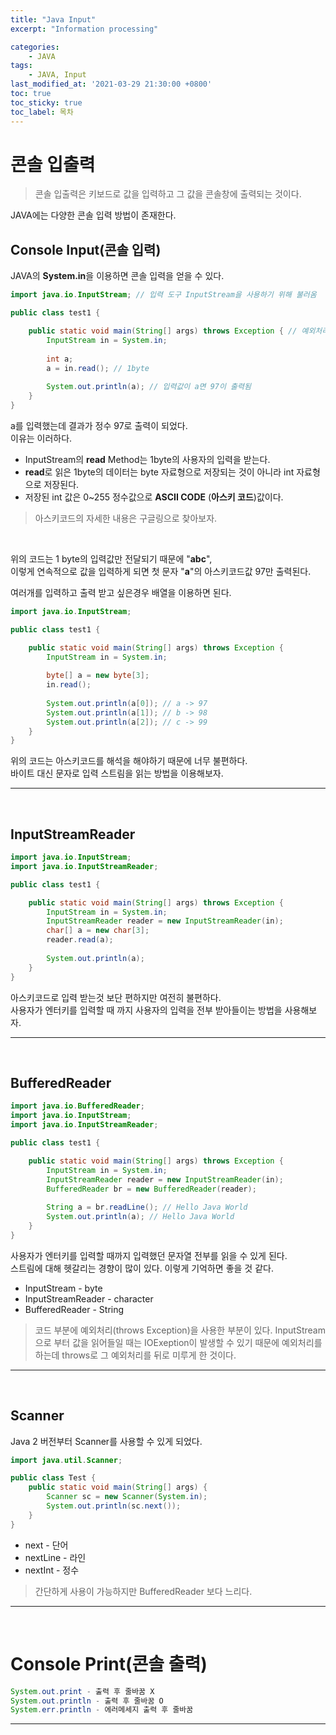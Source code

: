 ```yaml
---
title: "Java Input"
excerpt: "Information processing"

categories:
    - JAVA
tags:
    - JAVA, Input
last_modified_at: '2021-03-29 21:30:00 +0800'
toc: true
toc_sticky: true
toc_label: 목차
---
```


# 콘솔 입출력

> 콘솔 입출력은 키보드로 값을 입력하고 그 값을 콘솔창에 출력되는 것이다.

JAVA에는 다양한 콘솔 입력 방법이 존재한다.

## Console Input(콘솔 입력)

JAVA의 **System.in**을 이용하면 콘솔 입력을 얻을 수 있다.
``` java
import java.io.InputStream; // 입력 도구 InputStream을 사용하기 위해 불러옴

public class test1 {

	public static void main(String[] args) throws Exception { // 예외처리
		InputStream in = System.in;
		
		int a;
		a = in.read(); // 1byte
		
		System.out.println(a); // 입력값이 a면 97이 출력됨
	}
}
```
 
a를 입력했는데 결과가 정수 97로 출력이 되었다.<br>
이유는 이러하다.<br>
* InputStream의 **read** Method는 1byte의 사용자의 입력을 받는다.
* **read**로 읽은 1byte의 데이터는 byte 자료형으로 저장되는 것이 아니라 int 자료형으로 저장된다.
* 저장된 int 값은 0~255 정수값으로 **ASCII CODE** (**아스키 코드**)값이다.

> 아스키코드의 자세한 내용은 구글링으로 찾아보자.

<br>

위의 코드는 1 byte의 입력값만 전달되기 때문에 "**abc**", <br>
이렇게 연속적으로 값을 입력하게 되면 첫 문자 "**a**"의 아스키코드값 97만 출력된다.<br>

여러개를 입력하고 출력 받고 싶은경우 배열을 이용하면 된다.<br>
``` java
import java.io.InputStream;

public class test1 {

	public static void main(String[] args) throws Exception {
		InputStream in = System.in;
		
		byte[] a = new byte[3];
		in.read();
		
		System.out.println(a[0]); // a -> 97
		System.out.println(a[1]); // b -> 98
		System.out.println(a[2]); // c -> 99
	}
}
```

위의 코드는 아스키코드를 해석을 해야하기 때문에 너무 불편하다.<br>
바이트 대신 문자로 입력 스트림을 읽는 방법을 이용해보자.<br>

---
<br>

## InputStreamReader
``` java
import java.io.InputStream;
import java.io.InputStreamReader;

public class test1 {

	public static void main(String[] args) throws Exception {
		InputStream in = System.in;
		InputStreamReader reader = new InputStreamReader(in);
		char[] a = new char[3];
		reader.read(a);
		
		System.out.println(a);
	}
}
```

아스키코드로 입력 받는것 보단 편하지만 여전히 불편하다.<br>
사용자가 엔터키를 입력할 때 까지 사용자의 입력을 전부 받아들이는 방법을 사용해보자.<br>

---
<br>

## BufferedReader

``` java
import java.io.BufferedReader;
import java.io.InputStream;
import java.io.InputStreamReader;

public class test1 {

	public static void main(String[] args) throws Exception {
		InputStream in = System.in;
		InputStreamReader reader = new InputStreamReader(in);
		BufferedReader br = new BufferedReader(reader);
		
		String a = br.readLine(); // Hello Java World
		System.out.println(a); // Hello Java World
	}
}
```

사용자가 엔터키를 입력할 때까지 입력했던 문자열 전부를 읽을 수 있게 된다.<br>
스트림에 대해 헷갈리는 경향이 많이 있다. 이렇게 기억하면 좋을 것 같다.<br>

* InputStream - byte
* InputStreamReader - character
* BufferedReader - String

> 코드 부분에 예외처리(throws Exception)을 사용한 부분이 있다.
> InputStream으로 부터 값을 읽어들일 때는 IOExeption이 발생할 수 있기 때문에 예외처리를 하는데 throws로 그 예외처리를 뒤로 미루게 한 것이다.

---
<br>

## Scanner

Java 2 버전부터 Scanner를 사용할 수 있게 되었다.<br>
``` java
import java.util.Scanner;

public class Test {
	public static void main(String[] args) {
		Scanner sc = new Scanner(System.in);
		System.out.println(sc.next());
	}
}
```
* next - 단어
* nextLine - 라인
* nextInt - 정수

> 간단하게 사용이 가능하지만 BufferedReader 보다 느리다.

---
<br>

# Console Print(콘솔 출력)

``` java
System.out.print - 출력 후 줄바꿈 X
System.out.println - 출력 후 줄바꿈 O
System.err.println - 에러메세지 출력 후 줄바꿈
```
---